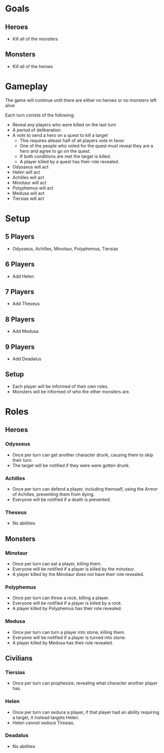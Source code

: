 # Goals

## Heroes

- Kill all of the monsters

## Monsters

- Kill all of the heroes

# Gameplay

The game will continue until there are either no heroes or no monsters left alive

Each turn conists of the following:
- Reveal any players who were killed on the last turn
- A period of deliberation
- A vote to send a hero on a quest to kill a target
    - This requires atleast half of all players vote in favor
    - One of the people who voted for the quest must reveal they are a hero and agree to go on the quest.
    - If both conditions are met the target is killed.
    - A player killed by a quest has their role revealed.
- Odysseus will act
- Helen will act
- Achilles will act
- Minotaur will act
- Polyphemus will act
- Medusa will act
- Tiersias will act

# Setup

## 5 Players

- Odysseus, Achilles, Minotaur, Polyphemus, Tiersias

## 6 Players

- Add Helen

## 7 Players

- Add Theseus

## 8 Players

- Add Medusa

## 9 Players

- Add Deadalus

## Setup

- Each player will be informed of their own roles.
- Monsters will be informed of who the other monsters are.

# Roles

## Heroes

### Odysseus

- Once per turn can get another character drunk, causing them to skip their turn.
- The target will be notified if they were were gotten drunk.

### Achilles

- Once per turn can defend a player, including themself, using the Armor of Achilles, preventing them from dying.
- Everyone will be notified if a death is prevented.

### Theseus

- No abilities

## Monsters

### Minotaur

- Once per turn can eat a player, killing them.
- Everyone will be notified if a player is killed by the minotaur.
- A player killed by the Minotaur does not have their role revealed.

### Polyphemus

- Once per turn can throw a rock, killing a player.
- Everyone will be notified if a player is killed by a rock.
- A player killed by Polyphemus has their role revealed.

### Medusa

- Once per turn can turn a player into stone, killing them.
- Everyone will be notified if a player is turned into stone.
- A player killed by Medusa has their role revealed.

## Civilians

### Tiersias

- Once per turn can prophesize, revealing what character another player has.

### Helen

- Once per turn can seduce a player, if that player had an ability requiring a target, it instead targets Helen.
- Helen cannot seduce Tiresias.

### Deadalus

- No abilities

